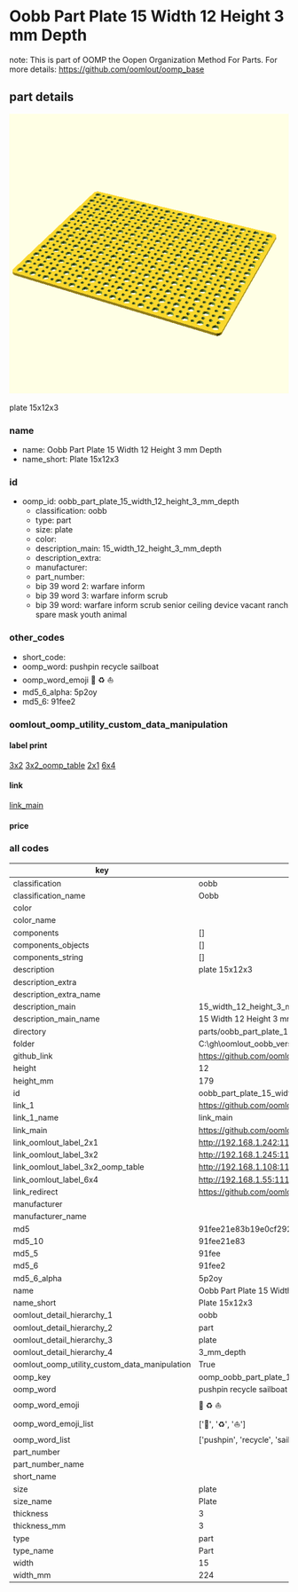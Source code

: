 # Oobb Part Plate 15 Width 12 Height 3 mm Depth  

note: This is part of OOMP the Oopen Organization Method For Parts. For more details: https://github.com/oomlout/oomp_base

##  part details
  

[![](3dpr.png)](3dpr.png)

plate 15x12x3



### name
* name: Oobb Part Plate 15 Width 12 Height 3 mm Depth
* name_short: Plate 15x12x3 
### id
* oomp_id: oobb_part_plate_15_width_12_height_3_mm_depth
  * classification: oobb
  * type: part
  * size: plate
  * color: 
  * description_main: 15_width_12_height_3_mm_depth
  * description_extra: 
  * manufacturer: 
  * part_number: 
  * bip 39 word 2: warfare inform
  * bip 39 word 3: warfare inform scrub
  * bip 39 word: warfare inform scrub senior ceiling device vacant ranch spare mask youth animal

### other_codes
* short_code: 
* oomp_word: pushpin recycle sailboat
* oomp_word_emoji :pushpin: :recycle: :sailboat:
* md5_6_alpha: 5p2oy
* md5_6: 91fee2






### oomlout_oomp_utility_custom_data_manipulation
#### label print
[3x2](http://192.168.1.245:1112/?label=oomp%205p2oy)
[3x2_oomp_table](http://192.168.1.108:1112/?label=oomp%205p2oy)
[2x1](http://192.168.1.242:1112/?label=oomp%205p2oy)
[6x4](http://192.168.1.55:1112/?label=oomp%205p2oy)    

#### link

[link_main](https://github.com/oomlout/oomlout_oobb_version_4_generated_parts/tree/main/navigation_oomp/oobb/part/plate/15_width_12_height_3_mm_depth/part)                              

#### price







### all codes 
| key | value |  
| --- | --- |  
| classification | oobb |  
| classification_name | Oobb |  
| color |  |  
| color_name |  |  
| components | [] |  
| components_objects | [] |  
| components_string | [] |  
| description | plate 15x12x3 |  
| description_extra |  |  
| description_extra_name |  |  
| description_main | 15_width_12_height_3_mm_depth |  
| description_main_name | 15 Width 12 Height 3 mm Depth |  
| directory | parts/oobb_part_plate_15_width_12_height_3_mm_depth |  
| folder | C:\gh\oomlout_oobb_version_4_generated_parts\parts\oobb_part_plate_15_width_12_height_3_mm_depth |  
| github_link | https://github.com/oomlout/oomlout_oomp_part_src/tree/main/parts/oobb_part_plate_15_width_12_height_3_mm_depth |  
| height | 12 |  
| height_mm | 179 |  
| id | oobb_part_plate_15_width_12_height_3_mm_depth |  
| link_1 | https://github.com/oomlout/oomlout_oobb_version_4_generated_parts/tree/main/navigation_oomp/oobb/part/plate/15_width_12_height_3_mm_depth/part |  
| link_1_name | link_main |  
| link_main | https://github.com/oomlout/oomlout_oobb_version_4_generated_parts/tree/main/navigation_oomp/oobb/part/plate/15_width_12_height_3_mm_depth/part |  
| link_oomlout_label_2x1 | http://192.168.1.242:1112/?label=oomp%205p2oy |  
| link_oomlout_label_3x2 | http://192.168.1.245:1112/?label=oomp%205p2oy |  
| link_oomlout_label_3x2_oomp_table | http://192.168.1.108:1112/?label=oomp%205p2oy |  
| link_oomlout_label_6x4 | http://192.168.1.55:1112/?label=oomp%205p2oy |  
| link_redirect | https://github.com/oomlout/oomlout_oobb_version_4_generated_parts/tree/main/parts/oobb_plate_15_12_03 |  
| manufacturer |  |  
| manufacturer_name |  |  
| md5 | 91fee21e83b19e0cf2927c3b839ce7b8 |  
| md5_10 | 91fee21e83 |  
| md5_5 | 91fee |  
| md5_6 | 91fee2 |  
| md5_6_alpha | 5p2oy |  
| name | Oobb Part Plate 15 Width 12 Height 3 mm Depth |  
| name_short | Plate 15x12x3  |  
| oomlout_detail_hierarchy_1 | oobb |  
| oomlout_detail_hierarchy_2 | part |  
| oomlout_detail_hierarchy_3 | plate |  
| oomlout_detail_hierarchy_4 | 3_mm_depth |  
| oomlout_oomp_utility_custom_data_manipulation | True |  
| oomp_key | oomp_oobb_part_plate_15_width_12_height_3_mm_depth |  
| oomp_word | pushpin recycle sailboat |  
| oomp_word_emoji | :pushpin: :recycle: :sailboat: |  
| oomp_word_emoji_list | [':pushpin:', ':recycle:', ':sailboat:'] |  
| oomp_word_list | ['pushpin', 'recycle', 'sailboat'] |  
| part_number |  |  
| part_number_name |  |  
| short_name |  |  
| size | plate |  
| size_name | Plate |  
| thickness | 3 |  
| thickness_mm | 3 |  
| type | part |  
| type_name | Part |  
| width | 15 |  
| width_mm | 224 |  
